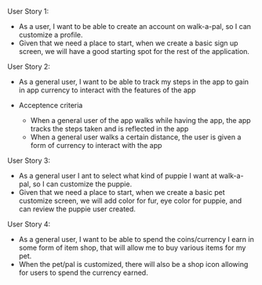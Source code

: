 User Story 1:
- As a user, I want to be able to create an account on walk-a-pal, so I can customize a profile.
- Given that we need a place to start, when we create a basic sign up screen, we will have a good starting spot for the rest of the application.

User Story 2:
- As a general user, I want to be able to track my steps in the app to gain in app currency to interact with the features of the app
  
- Acceptence criteria
  - When a general user of the app walks while having the app, the app tracks the steps taken and is reflected in the app
  - When a general user walks a certain distance, the user is given a form of currency to interact with the app

User Story 3:
- As a general user I ant to select what kind of puppie I want at walk-a-pal, so I can customize the puppie.
- Given that we need a place to start, when we create a basic pet customize screen, we will add color for fur, eye color for puppie, and can review the puppie user created.

User Story 4: 
- As a general user, I want to be able to spend the coins/currency I earn in some form of item shop, that will allow me to buy various items for my pet.
- When the pet/pal is customized, there will also be a shop icon allowing for users to spend the currency earned. 
